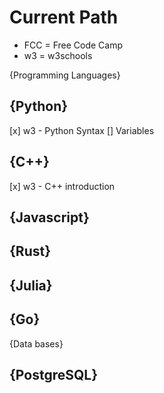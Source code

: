 # Current Path
  - FCC = Free Code Camp
  - w3 = w3schools

{Programming Languages}

## {Python}
  [x] w3 - Python Syntax 
     [] Variables


## {C++} 
  [x] w3 - C++ introduction 




## {Javascript}




## {Rust}


## {Julia}


## {Go}


{Data bases} 



## {PostgreSQL} 












